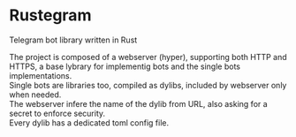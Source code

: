 # Rustegram
Telegram bot library written in Rust

The project is composed of a webserver (hyper), supporting both HTTP and HTTPS, a base lybrary for implementig bots and the single bots implementations.<br/>
Single bots are libraries too, compiled as dylibs, included by webserver only when needed.<br/>
The webserver infere the name of the dylib from URL, also asking for a secret to enforce security.<br/>
Every dylib has a dedicated toml config file.
